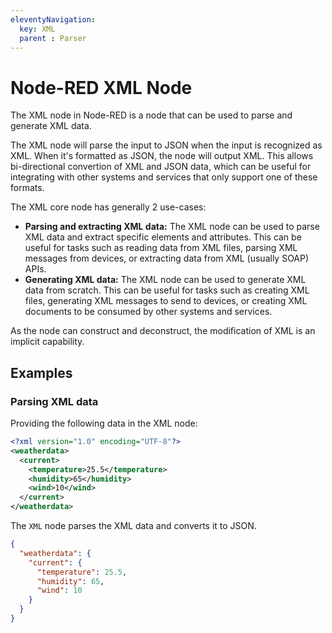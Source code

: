 ```yaml
---
eleventyNavigation:
  key: XML
  parent : Parser
---
```


# Node-RED XML Node

The XML node in Node-RED is a node that can be used to parse and generate XML data.

The XML node will parse the input to JSON when the input is recognized as XML.
When it's formatted as JSON, the node will output XML. This allows bi-directional
convertion of XML and JSON data, which can be useful for integrating with other systems and services that only support one of these formats.

The XML core node has generally 2 use-cases:

* **Parsing and extracting XML data:** The XML node can be used to parse XML data and extract specific elements and attributes. This can be useful for tasks such as reading data from XML files, parsing XML messages from devices, or extracting data from XML (usually SOAP) APIs.
* **Generating XML data:** The XML node can be used to generate XML data from scratch. This can be useful for tasks such as creating XML files, generating XML messages to send to devices, or creating XML documents to be consumed by other systems and services.

As the node can construct and deconstruct, the modification of XML is an implicit
capability.

## Examples

### Parsing XML data

Providing the following data in the XML node:

```xml
<?xml version="1.0" encoding="UTF-8"?>
<weatherdata>
  <current>
    <temperature>25.5</temperature>
    <humidity>65</humidity>
    <wind>10</wind>
  </current>
</weatherdata>
```

The `XML` node parses the XML data and converts it to JSON.

```json
{
  "weatherdata": {
    "current": {
      "temperature": 25.5,
      "humidity": 65,
      "wind": 10
    }
  }
}
```
